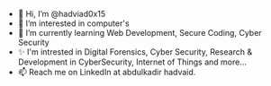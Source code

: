 - 👋 Hi, I’m @hadviad0x15
- 👀 I’m interested in computer's
- 🌱 I’m currently learning Web Development, Secure Coding, Cyber Security
- ✨ I'm intrested in Digital Forensics, Cyber Security, Research & Development in CyberSecurity, Internet of Things and more...
- 📫 Reach me on LinkedIn at abdulkadir hadvaid.

<!---
hadviad0x15/hadviad0x15 is a ✨ special ✨ repository because its `README.md` (this file) appears on your GitHub profile.
You can click the Preview link to take a look at your changes.
--->
